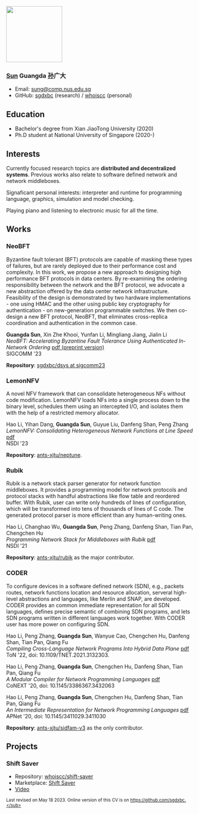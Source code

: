 <img src="https://github.com/sgdxbc/sgdxbc/assets/59077595/429095da-c65d-44a4-a60c-c3292dc41efd" width="150">

### **<ins>Sun</ins> Guangda <ins>孙</ins>广大**

* Email: sung@comp.nus.edu.sg
* GitHub: [sgdxbc](https://github.com/sgdxbc) (research) / [whoiscc](https://github.com/whoiscc) (personal)

## Education

* Bachelor's degree from Xian JiaoTong University (2020)
* Ph.D student at National University of Singapore (2020-)

## Interests

Currently focused research topics are **distributed and decentralized systems**.
Previous works also relate to software defined network and network middleboxes.

Signaficant personal interests: interpreter and runtime for programming language, graphics, simulation and model checking.

Playing piano and listening to electronic music for all the time.

## Works

### NeoBFT

Byzantine fault tolerant (BFT) protocols are capable of masking these types of failures, but are rarely deployed due to their performance cost and complexity. 
In this work, we propose a new approach to designing high performance BFT protocols in data centers. 
By re-examining the ordering responsibility between the network and the BFT protocol, we advocate a new abstraction offered by the data center network infrastructure. 
Feasibility of the design is demonstrated by two hardware implementations - one using HMAC and the other using public key cryptography for authentication - on new-generation programmable switches. 
We then co-design a new BFT protocol, NeoBFT, that eliminates cross-replica coordination and authentication in the common case.

**Guangda Sun**, Xin Zhe Khooi, Yunfan Li, Mingliang Jiang, Jialin Li \
*NeoBFT: Accelerating Byzantine Fault Tolerance Using Authenticated In-Network Ordering* [pdf (preprint version)](https://arxiv.org/pdf/2210.12955) \
SIGCOMM '23

**Repository**: [sgdxbc/dsys at sigcomm23](https://github.com/sgdxbc/dsys/tree/sigcomm23)

### LemonNFV

A novel NFV framework that can consolidate heterogeneous NFs without code modification. LemonNFV loads NFs into a single process down to the binary level, schedules them using an intercepted I/O, and isolates them with the help of a restricted memory allocator.

Hao Li, Yihan Dang, **Guangda Sun**, Guyue Liu, Danfeng Shan, Peng Zhang \
*LemonNFV: Consolidating Heterogeneous Network Functions at Line Speed* [pdf](https://www.usenix.org/system/files/nsdi23-li-hao.pdf) \
NSDI '23

**Repository**: [ants-xjtu/neptune](https://github.com/ants-xjtu/neptune).

### Rubik

Rubik is a network stack parser generator for network function middleboxes. It provides a programming model for network protocols and protocol stacks with handful abstractions like flow table and reordered buffer. With Rubik, user can write only hundreds of lines of configuration, which will be transformed into tens of thousands of lines of C code. The generated protocol parser is more efficient than any human-writing ones.

Hao Li, Changhao Wu, **Guangda Sun**, Peng Zhang, Danfeng Shan, Tian Pan, Chengchen Hu \
*Programming Network Stack for Middleboxes with Rubik* [pdf](https://www.usenix.org/system/files/nsdi21-li.pdf) \
NSDI '21

**Repository**: [ants-xjtu/rubik](https://github.com/ants-xjtu/rubik) as the major contributor.

### CODER

To configure devices in a software defined network (SDN), e.g., packets routes, network functions location and resource allocation, serveral high-level abstractions and languages, like Merlin and SNAP, are developed. CODER provides an common immediate representation for all SDN languages, defines precise semantic of combining SDN programs, and lets SDN programs written in different languages work together. With CODER user has more power on configuring SDN.

Hao Li, Peng Zhang, **Guangda Sun**, Wanyue Cao, Chengchen Hu, Danfeng Shan, Tian Pan, Qiang Fu \
*Compiling Cross-Language Network Programs Into Hybrid Data Plane* [pdf](https://aquatoney.github.io/files/coder-ton22-li.pdf) \
ToN '22, doi: 10.1109/TNET.2021.3132303.

Hao Li, Peng Zhang, **Guangda Sun**, Chengchen Hu, Danfeng Shan, Tian Pan, Qiang Fu \
*A Modular Compiler for Network Programming Languages* [pdf](https://nskeylab.xjtu.edu.cn/people/pzhang/files/2020/11/conext20.pdf) \
CoNEXT '20, doi: 10.1145/3386367.3432063

Hao Li, Peng Zhang, **Guangda Sun**, Chengchen Hu, Danfeng Shan, Tian Pan, Qiang Fu \
*An Intermediate Representation for Network Programming Languages* [pdf](https://conferences.sigcomm.org/events/apnet2020/material/apnet20-final4.pdf) \
APNet '20, doi: 10.1145/3411029.3411030

**Repository**: [ants-xjtu/sidfam-v3](https://github.com/ants-xjtu/sidfam-v3) as the only contributor.

## Projects

### Shift Saver

* Repository: [whoiscc/shift-saver](https://github.com/whoiscc/shift-saver)
* Marketplace: [Shift Saver](https://marketplace.visualstudio.com/items?itemName=correctizer.shift-saver)
* [Video](https://www.bilibili.com/video/BV1FT4y1K7fn)

<sub>Last revised on May 18 2023. Online version of this CV is on https://github.com/sgdxbc.</sub>
